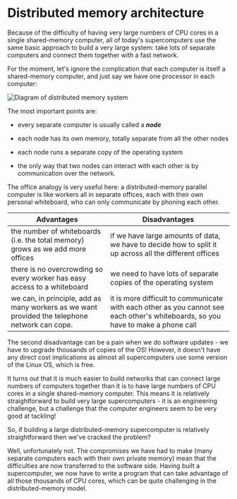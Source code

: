 <!-- Text and picture from Supercomputing course by EPCC -->

# Distributed memory architecture

Because of the difficulty of having very large numbers of CPU cores in
a single shared-memory computer, all of today's supercomputers use the
same basic approach to build a very large system: take lots of
separate computers and connect them together with a fast network.

For the moment, let's ignore the complication that each computer is
itself a shared-memory computer, and just say we have one processor in
each computer: 

![Diagram of distributed memory system](images/distributed-memory-architecture.png)

The most important points are:     

+  every separate computer is usually called a _**node**_

+ each node has its own memory, totally separate from all the other nodes

+ each node runs a separate copy of the operating system

+ the only way that two nodes can interact with each other is by
  communication over the network. 



The office analogy is very useful here: a distributed-memory parallel
computer is like workers all in separate offices, each with their own
personal whiteboard, who can only communicate by phoning each other. 


| Advantages  | Disadvantages |
| -------------| ------------|
|  the number of whiteboards (i.e. the total memory) grows as we add more offices   |if we have large amounts of data, we have to decide how to split it up across all the different offices   |
| there is no overcrowding so every worker has easy access to a whiteboard     | we need to have lots of separate copies of the operating system   |
| we can, in principle, add as many workers as we want provided the telephone network can cope. | it is more difficult to communicate with each other as you cannot see each other's whiteboards, so you have to make a phone call    |


The second disadvantage can be a pain when we do software updates - we
have to upgrade thousands of copies of the OS! However, it doesn't
have any direct cost implications as almost all supercomputers use
some version of the Linux OS, which is free. 

It turns out that it is much easier to build networks that can connect
large numbers of computers together than it is to have large numbers
of CPU cores in a single shared-memory computer. This means it is
relatively straightforward to build very large supercomputers - it is
an engineering challenge, but a challenge that the computer engineers
seem to be very good at tackling! 

So, if building a large distributed-memory supercomputer is relatively
straightforward then we've cracked the problem?  

Well, unfortunately not. The compromises we have had to make (many
separate computers each with their own private memory) mean that the
difficulties are now transferred to the software side. Having built a
supercomputer, we now have to write a program that can take advantage
of all those thousands of CPU cores, which can be quite challenging
in the distributed-memory model. 

<!-- Why do you think the distributed memory architecture is common in -->
<!-- supercomputing but is not used in your laptop? **Share your
thoughts in the comments section.** -->
